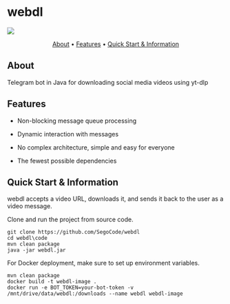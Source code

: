 # webdl

<img  src="https://raw.githubusercontent.com/SegoCode/webdl_bot/main/media/demo2.gif">

<p align="center">
  <a href="#about">About</a> •
  <a href="#features">Features</a> •
  <a href="#quick-start--information">Quick Start & Information</a>
</p>


## About
Telegram bot in Java for downloading social media videos using yt-dlp

## Features

- Non-blocking message queue processing

- Dynamic interaction with messages

- No complex architecture, simple and easy for everyone

- The fewest possible dependencies


## Quick Start & Information

webdl accepts a video URL, downloads it, and sends it back to the user as a video message.

Clone and run the project from source code.
```
git clone https://github.com/SegoCode/webdl
cd webdl\code
mvn clean package
java -jar webdl.jar
```

For Docker deployment, make sure to set up environment variables.

```
mvn clean package
docker build -t webdl-image .
docker run -e BOT_TOKEN=your-bot-token -v /mnt/drive/data/webdl:/downloads --name webdl webdl-image
```

